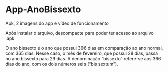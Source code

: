 <h1> App-AnoBissexto </h1>
<p> Apk, 2 imagens do app e vídeo de funcionamento </p>
<p> Após instalar o arquivo, descompacte para poder ter acesso ao arquivo .apk </p>
<p> O ano bissexto é o ano que possui 366 dias em comparação ao ano normal, com 365 dias.
Nesse caso, o mês de fevereiro, que possui 28 dias, passa no ano bissexto para 29 dias.
A denominação “bissexto” refere-se aos 366 dias do ano, com os dois números seis (“bis sextum”).</p>
